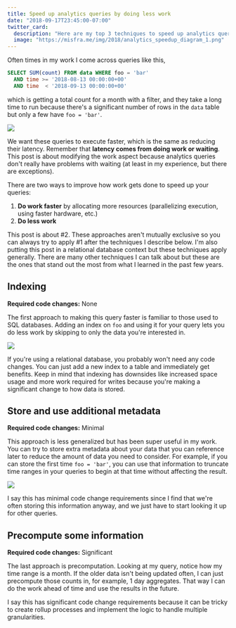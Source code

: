 ```yaml
---
title: Speed up analytics queries by doing less work
date: "2018-09-17T23:45:00-07:00"
twitter_card:
  description: "Here are my top 3 techniques to speed up analytics queries"
  image: "https://misfra.me/img/2018/analytics_speedup_diagram_1.png"
---
```


Often times in my work I come across queries like this,

```sql
SELECT SUM(count) FROM data WHERE foo = 'bar'
  AND time >= '2018-08-13 00:00:00+00'
  AND time  < '2018-09-13 00:00:00+00'
```

which is getting a total count for a month with a filter, and they
take a long time to run because there's a significant number
of rows in the `data` table but only a few have `foo = 'bar'`.

<img src='/img/2018/analytics_speedup_diagram_1.png'/>

We want these queries to execute faster, which is the same as reducing their
latency. Remember that **latency comes from doing work or waiting**. This post
is about modifying the work aspect because analytics queries don't really have
problems with waiting (at least in my experience, but there are exceptions).

<!--more-->

There are two ways to improve how work gets done to speed up your queries:

1. **Do work faster** by allocating more resources (parallelizing execution,
using faster hardware, etc.)
2. **Do less work**

This post is about #2. These approaches aren't mutually exclusive so you can
always try to apply #1 after the techniques I describe below. I'm also putting
this post in a relational database context but these techniques apply generally.
There are many other techniques I can talk about but these are the ones that
stand out the most from what I learned in the past few years.

## Indexing

**Required code changes:** None

The first approach to making this query faster is familiar to those used to
SQL databases. Adding an index on `foo` and using it for your query
lets you do less work by skipping to only the data you're interested in.

<img src='/img/2018/analytics_speedup_diagram_2.png'/>

If you're using a relational database, you probably won't need any code
changes. You can just add a new index to a table and immediately get benefits.
Keep in mind that indexing has downsides like increased space usage and
more work required for writes because you're making a significant change
to how data is stored.

## Store and use additional metadata

**Required code changes:** Minimal

This approach is less generalized but has been super useful in my work.
You can try to store extra metadata about your data that you can reference
later to reduce the amount of data you need to consider. For example, if you
can store the first time `foo = 'bar'`, you can use that information to truncate
time ranges in your queries to begin at that time without affecting the result.

<img src='/img/2018/analytics_speedup_diagram_3.svg'/>

I say this has minimal code change requirements since I find that we're often
storing this information anyway, and we just have to start looking it up for other
queries.

## Precompute some information

**Required code changes:** Significant

The last approach is precomputation. Looking at my query, notice how my time range
is a month. If the older data isn't being updated often, I can just precompute those
counts in, for example, 1 day aggregates. That way I can do the work ahead of time and
use the results in the future.

I say this has significant code change requirements because it can be tricky to
create rollup processes and implement the logic to handle multiple granularities.

